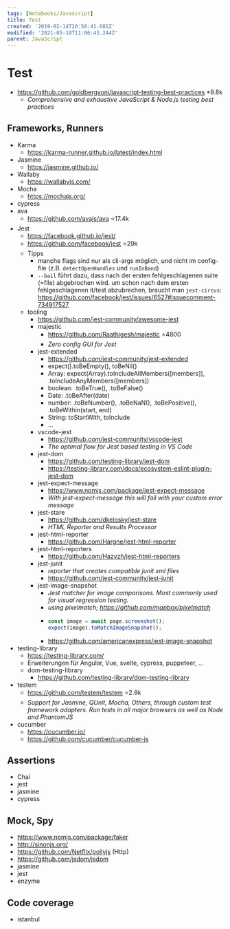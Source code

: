 ```yaml
---
tags: [Notebooks/Javascript]
title: Test
created: '2019-02-14T20:50:41.681Z'
modified: '2021-05-18T11:06:43.244Z'
parent: JavaScript
---
```


# Test
- https://github.com/goldbergyoni/javascript-testing-best-practices *9.8k
  - *Comprehensive and exhaustive JavaScript & Node.js testing best practices*

## Frameworks, Runners
- Karma
  - https://karma-runner.github.io/latest/index.html
- Jasmine
  - https://jasmine.github.io/
- Wallaby
  - https://wallabyjs.com/
- Mocha
  - https://mochajs.org/
- cypress
- ava
  - https://github.com/avajs/ava ⭐17.4k
- Jest
  - https://facebook.github.io/jest/
  - https://github.com/facebook/jest ⭐29k
  - Tipps
    - manche flags sind nur als cli-args möglich, und nicht im config-file (z.B. `detectOpenHandles` und `runInBand`)
    - `--bail` führt dazu, dass nach der ersten fehlgeschlagenen suite (=file) abgebrochen wird. um schon nach dem ersten fehlgeschlagenen it/test abzubrechen, braucht man `jest-circus`: https://github.com/facebook/jest/issues/6527#issuecomment-734917527
  - tooling
    - https://github.com/jest-community/awesome-jest
    - majestic
      - https://github.com/Raathigesh/majestic ⭐4800
      - *Zero config GUI for Jest*
    - jest-extended
      - https://github.com/jest-community/jest-extended
      - expect().toBeEmpty(), toBeNil()
      - Array: expect(Array).toIncludeAllMembers([members]), .toIncludeAnyMembers([members])
      - boolean: .toBeTrue(), .toBeFalse()
      - Date: .toBeAfter(date)
      - number: .toBeNumber(), .toBeNaN(), .toBePositive(), .toBeWithin(start, end)
      - String: toStartWith, toInclude
      - ...
    - vscode-jest
      - https://github.com/jest-community/vscode-jest
      - *The optimal flow for Jest based testing in VS Code*
    - jest-dom
      - https://github.com/testing-library/jest-dom
      - https://testing-library.com/docs/ecosystem-eslint-plugin-jest-dom
    - jest-expect-message
      - https://www.npmjs.com/package/jest-expect-message
      - *With jest-expect-message this will fail with your custom error message*
    - jest-stare
      - https://github.com/dkelosky/jest-stare
      - *HTML Reporter and Results Processor*
    - jest-html-reporter
      - https://github.com/Hargne/jest-html-reporter
    - jest-html-reporters
      - https://github.com/Hazyzh/jest-html-reporters
    - jest-junit
      - *reporter that creates compatible junit xml files*
      - https://github.com/jest-community/jest-junit
    - jest-image-snapshot
      - *Jest matcher for image comparisons. Most commonly used for visual regression testing.*
      - *using pixelmatch; https://github.com/mapbox/pixelmatch*
      - ```js
        const image = await page.screenshot();
        expect(image).toMatchImageSnapshot();
        ```
      - https://github.com/americanexpress/jest-image-snapshot
- testing-library
  - https://testing-library.com/
  - Erweiterungen für Angular, Vue, svelte, cypress, puppeteer, ...
  - dom-testing-library
    - https://github.com/testing-library/dom-testing-library
- testem
  - https://github.com/testem/testem ⭐2.9k
  - *Support for Jasmine, QUnit, Mocha, Others, through custom test framework adapters. Run tests in all major browsers as well as Node and PhantomJS*
- cucumber
  - https://cucumber.io/
  - https://github.com/cucumber/cucumber-js


## Assertions
- Chai
- jest
- jasmine
- cypress


## Mock, Spy
- https://www.npmjs.com/package/faker
- http://sinonjs.org/
- https://github.com/Netflix/pollyjs (Http)
- https://github.com/jsdom/jsdom
- jasmine
- jest
- enzyme


## Code coverage
- istanbul
